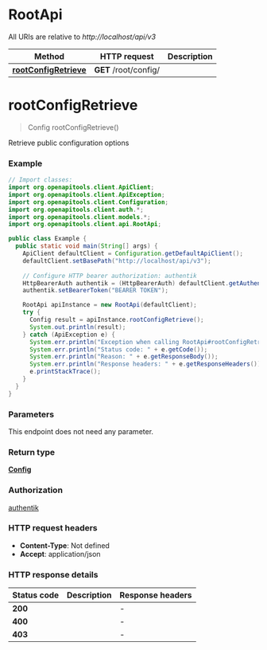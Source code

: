 # RootApi

All URIs are relative to *http://localhost/api/v3*

| Method | HTTP request | Description |
|------------- | ------------- | -------------|
| [**rootConfigRetrieve**](RootApi.md#rootConfigRetrieve) | **GET** /root/config/ |  |


<a id="rootConfigRetrieve"></a>
# **rootConfigRetrieve**
> Config rootConfigRetrieve()



Retrieve public configuration options

### Example
```java
// Import classes:
import org.openapitools.client.ApiClient;
import org.openapitools.client.ApiException;
import org.openapitools.client.Configuration;
import org.openapitools.client.auth.*;
import org.openapitools.client.models.*;
import org.openapitools.client.api.RootApi;

public class Example {
  public static void main(String[] args) {
    ApiClient defaultClient = Configuration.getDefaultApiClient();
    defaultClient.setBasePath("http://localhost/api/v3");
    
    // Configure HTTP bearer authorization: authentik
    HttpBearerAuth authentik = (HttpBearerAuth) defaultClient.getAuthentication("authentik");
    authentik.setBearerToken("BEARER TOKEN");

    RootApi apiInstance = new RootApi(defaultClient);
    try {
      Config result = apiInstance.rootConfigRetrieve();
      System.out.println(result);
    } catch (ApiException e) {
      System.err.println("Exception when calling RootApi#rootConfigRetrieve");
      System.err.println("Status code: " + e.getCode());
      System.err.println("Reason: " + e.getResponseBody());
      System.err.println("Response headers: " + e.getResponseHeaders());
      e.printStackTrace();
    }
  }
}
```

### Parameters
This endpoint does not need any parameter.

### Return type

[**Config**](Config.md)

### Authorization

[authentik](../README.md#authentik)

### HTTP request headers

 - **Content-Type**: Not defined
 - **Accept**: application/json

### HTTP response details
| Status code | Description | Response headers |
|-------------|-------------|------------------|
| **200** |  |  -  |
| **400** |  |  -  |
| **403** |  |  -  |

